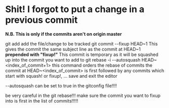 # Shit! I forgot to put a change in a previous commit ######

**N.B. This is only if the commits aren't on origin master**

git add <file>
	add the file/change to be tracked
git commit --fixup HEAD~1 
	This gives the commit the same subject line as the commit at HEAD~1 **prepended with "fixup!"**
	This commit is temporary as it will be squashed up into the commit you want to add to
git rebase -i --autosquash HEAD~<index_of_commit+1>
	this command orders the rebase of commits
	the commit at HEAD~<index_of_commit> is first
	followed by any commits which start with squash! or fixup!, ...
save and exit the editor

--autosquash can be set to true in the gitconfig file!!!!

be very careful in the git rebase!!!
	make sure the commit you want to fixup into is first in the list of commits!!!!!